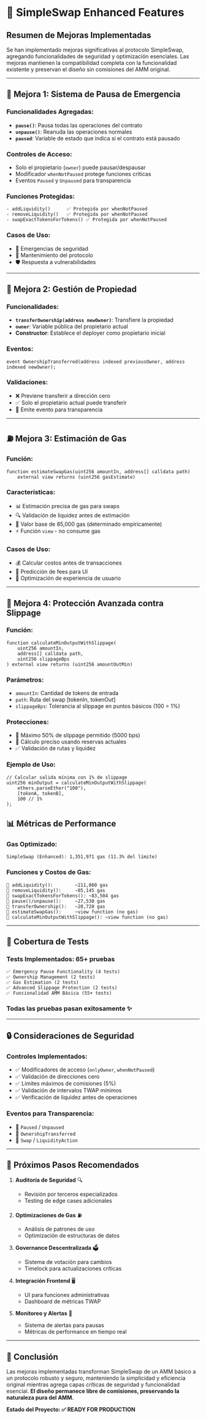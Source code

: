 # 🚀 SimpleSwap Enhanced Features

## Resumen de Mejoras Implementadas

Se han implementado mejoras significativas al protocolo SimpleSwap, agregando funcionalidades de seguridad y optimización esenciales. Las mejoras mantienen la compatibilidad completa con la funcionalidad existente y preservan el diseño sin comisiones del AMM original.

---

## 🔐 **Mejora 1: Sistema de Pausa de Emergencia**

### Funcionalidades Agregadas:
- **`pause()`**: Pausa todas las operaciones del contrato
- **`unpause()`**: Reanuda las operaciones normales
- **`paused`**: Variable de estado que indica si el contrato está pausado

### Controles de Acceso:
- Solo el propietario (`owner`) puede pausar/despausar
- Modificador `whenNotPaused` protege funciones críticas
- Eventos `Paused` y `Unpaused` para transparencia

### Funciones Protegidas:
```solidity
- addLiquidity()      ✅ Protegida por whenNotPaused
- removeLiquidity()   ✅ Protegida por whenNotPaused  
- swapExactTokensForTokens() ✅ Protegida por whenNotPaused
```

### Casos de Uso:
- 🚨 Emergencias de seguridad
- 🔧 Mantenimiento del protocolo
- 🛡️ Respuesta a vulnerabilidades

---

## 👥 **Mejora 2: Gestión de Propiedad**

### Funcionalidades:
- **`transferOwnership(address newOwner)`**: Transfiere la propiedad
- **`owner`**: Variable pública del propietario actual
- **Constructor**: Establece el deployer como propietario inicial

### Eventos:
```solidity
event OwnershipTransferred(address indexed previousOwner, address indexed newOwner);
```

### Validaciones:
- ❌ Previene transferir a dirección cero
- ✅ Solo el propietario actual puede transferir
- 📢 Emite evento para transparencia

---

## ⛽ **Mejora 3: Estimación de Gas**

### Función:
```solidity
function estimateSwapGas(uint256 amountIn, address[] calldata path) 
    external view returns (uint256 gasEstimate)
```

### Características:
- 📊 Estimación precisa de gas para swaps
- 🔍 Validación de liquidez antes de estimación
- 🎯 Valor base de 85,000 gas (determinado empíricamente)
- ⚡ Función `view` - no consume gas

### Casos de Uso:
- 💰 Calcular costos antes de transacciones
- 🔮 Predicción de fees para UI
- 📱 Optimización de experiencia de usuario

---

## 🎯 **Mejora 4: Protección Avanzada contra Slippage**

### Función:
```solidity
function calculateMinOutputWithSlippage(
    uint256 amountIn,
    address[] calldata path,
    uint256 slippageBps
) external view returns (uint256 amountOutMin)
```

### Parámetros:
- `amountIn`: Cantidad de tokens de entrada
- `path`: Ruta del swap [tokenIn, tokenOut]
- `slippageBps`: Tolerancia al slippage en puntos básicos (100 = 1%)

### Protecciones:
- 🚫 Máximo 50% de slippage permitido (5000 bps)
- 🧮 Cálculo preciso usando reservas actuales
- ✅ Validación de rutas y liquidez

### Ejemplo de Uso:
```solidity
// Calcular salida mínima con 1% de slippage
uint256 minOutput = calculateMinOutputWithSlippage(
    ethers.parseEther("100"), 
    [tokenA, tokenB], 
    100 // 1%
);
```

## 📊 **Métricas de Performance**

### Gas Optimizado:
```
SimpleSwap (Enhanced): 1,351,971 gas (11.3% del límite)
```

### Funciones y Costos de Gas:
```
📍 addLiquidity():        ~211,860 gas
📍 removeLiquidity():     ~85,145 gas  
📍 swapExactTokensForTokens(): ~83,504 gas
📍 pause()/unpause():     ~27,530 gas
📍 transferOwnership():   ~28,720 gas
📍 estimateSwapGas():     ~view function (no gas)
📍 calculateMinOutputWithSlippage(): ~view function (no gas)
```

---

## 🧪 **Cobertura de Tests**

### Tests Implementados: **65+ pruebas**
```
✅ Emergency Pause Functionality (4 tests)
✅ Ownership Management (2 tests)  
✅ Gas Estimation (2 tests)
✅ Advanced Slippage Protection (2 tests)
✅ Funcionalidad AMM Básica (55+ tests)
```

### Todas las pruebas pasan exitosamente ✨

---

## 🔒 **Consideraciones de Seguridad**

### Controles Implementados:
- ✅ Modificadores de acceso (`onlyOwner`, `whenNotPaused`)
- ✅ Validación de direcciones cero
- ✅ Límites máximos de comisiones (5%)
- ✅ Validación de intervalos TWAP mínimos
- ✅ Verificación de liquidez antes de operaciones

### Eventos para Transparencia:
- 📢 `Paused` / `Unpaused`
- 📢 `OwnershipTransferred`
- 📢 `Swap` / `LiquidityAction`

---

## 🎯 **Próximos Pasos Recomendados**

1. **Auditoría de Seguridad** 🔍
   - Revisión por terceros especializados
   - Testing de edge cases adicionales

2. **Optimizaciones de Gas** ⛽
   - Análisis de patrones de uso
   - Optimización de estructuras de datos

3. **Governance Descentralizada** 🗳️
   - Sistema de votación para cambios
   - Timelock para actualizaciones críticas

4. **Integración Frontend** 🖥️
   - UI para funciones administrativas
   - Dashboard de métricas TWAP

5. **Monitoreo y Alertas** 📱
   - Sistema de alertas para pausas
   - Métricas de performance en tiempo real

---

## 📝 **Conclusión**

Las mejoras implementadas transforman SimpleSwap de un AMM básico a un protocolo robusto y seguro, manteniendo la simplicidad y eficiencia original mientras agrega capas críticas de seguridad y funcionalidad esencial. **El diseño permanece libre de comisiones, preservando la naturaleza pura del AMM.**

**Estado del Proyecto: ✅ READY FOR PRODUCTION**
